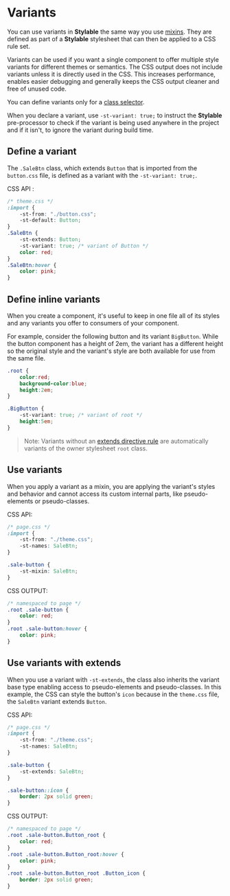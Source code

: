 
# Variants

You can use variants in **Stylable** the same way you use [mixins](./mixin-syntax.md). They are defined as part of a **Stylable** stylesheet that can then be applied to a CSS rule set.

Variants can be used if you want a single component to offer multiple style variants for different themes or semantics. The CSS output does not include variants unless it is directly used in the CSS. This increases performance, enables easier debugging and generally keeps the CSS output cleaner and free of unused code.

You can define variants only for a [class selector](./class-selectors.md). 

When you declare a variant, use `-st-variant: true;` to instruct the **Stylable** pre-processor to check if the variant is being used anywhere in the project and if it isn't, to ignore the variant during build time.

## Define a variant

The `.SaleBtn` class, which extends `Button` that is imported from the `button.css` file, is defined as a variant with the `-st-variant: true;`. 

CSS API :
```css
/* theme.css */
:import {
    -st-from: "./button.css";
    -st-default: Button;
}
.SaleBtn {
    -st-extends: Button;
    -st-variant: true; /* variant of Button */
    color: red;
}
.SaleBtn:hover {
    color: pink;
}
```

## Define inline variants

When you create a component, it's useful to keep in one file all of its styles and any variants you offer to consumers of your component.

For example, consider the following button and its variant `BigButton`. While the button component has a height of 2em, the variant has a different height so the original style and the variant's style are both available for use from the same file. 

```css
.root {
    color:red;
    background-color:blue;
    height:2em;
}

.BigButton {
    -st-variant: true; /* variant of root */
    height:5em;
}
```

> Note: Variants without an [extends directive rule](./extend-stylesheet.md) are automatically variants of the owner stylesheet `root` class.


## Use variants

When you apply a variant as a mixin, you are applying the variant's styles and behavior and cannot access its custom internal parts, like pseudo-elements or pseudo-classes. 

CSS API:
```css
/* page.css */
:import {
    -st-from: "./theme.css";
    -st-names: SaleBtn;
}

.sale-button {
    -st-mixin: SaleBtn;
}
```

CSS OUTPUT:
```css
/* namespaced to page */
.root .sale-button {
    color: red;
}
.root .sale-button:hover {
    color: pink;
}
```

## Use variants with extends 

When you use a variant with `-st-extends`, the class also inherits the variant base type enabling access to pseudo-elements and pseudo-classes. In this example, the CSS can style the button's `icon` because in the `theme.css` file, the `SaleBtn` variant extends `Button`.

CSS API:
```css
/* page.css */
:import {
    -st-from: "./theme.css";
    -st-names: SaleBtn;
}

.sale-button {
    -st-extends: SaleBtn;
}

.sale-button::icon {
    border: 2px solid green;
}
```

CSS OUTPUT:
```css
/* namespaced to page */
.root .sale-button.Button_root {
    color: red;
}
.root .sale-button.Button_root:hover {
    color: pink;
}
.root .sale-button.Button_root .Button_icon {
    border: 2px solid green;
}
```
